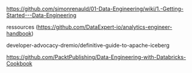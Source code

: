 https://github.com/simonrenauld/01-Data-Engineering/wiki/1.-Getting-Started---Data-Engineering


ressources (https://github.com/DataExpert-io/analytics-engineer-handbook)

developer-advocacy-dremio/definitive-guide-to-apache-iceberg

https://github.com/PacktPublishing/Data-Engineering-with-Databricks-Cookbook
